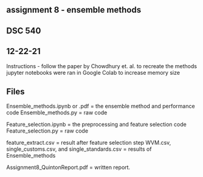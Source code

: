 ## assignment 8 - ensemble methods
## DSC 540
## 12-22-21

Instructions - follow the paper by Chowdhury et. al. to recreate the methods
jupyter notebooks were ran in Google Colab to increase memory size

## Files
Ensemble_methods.ipynb or .pdf = the ensemble method and performance code
Ensemble_methods.py = raw code

Feature_selection.ipynb = the preprocessing and feature selection code
Feature_selection.py = raw code

feature_extract.csv = result after feature selection step
WVM.csv, single_customs.csv, and single_standards.csv = results of Ensemble_methods

Assignment8_QuintonReport.pdf = written report. 
